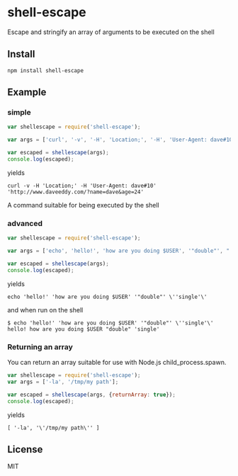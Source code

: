 shell-escape
============

Escape and stringify an array of arguments to be executed on the shell

Install
-------

    npm install shell-escape

Example
-------

### simple

``` js
var shellescape = require('shell-escape');

var args = ['curl', '-v', '-H', 'Location;', '-H', 'User-Agent: dave#10', 'http://www.daveeddy.com/?name=dave&age=24'];

var escaped = shellescape(args);
console.log(escaped);
```

yields

```
curl -v -H 'Location;' -H 'User-Agent: dave#10' 'http://www.daveeddy.com/?name=dave&age=24'
```

A command suitable for being executed by the shell

### advanced

``` js
var shellescape = require('shell-escape');

var args = ['echo', 'hello!', 'how are you doing $USER', '"double"', "'single'"];

var escaped = shellescape(args);
console.log(escaped);
```

yields

```
echo 'hello!' 'how are you doing $USER' '"double"' \''single'\'
```

and when run on the shell

```
$ echo 'hello!' 'how are you doing $USER' '"double"' \''single'\'
hello! how are you doing $USER "double" 'single'
```

### Returning an array

You can return an array suitable for use with Node.js child_process.spawn.

```js
var shellescape = require('shell-escape');
var args = ['-la', '/tmp/my path'];

var escaped = shellescape(args, {returnArray: true});
console.log(escaped);
```

yields

```
[ '-la', '\'/tmp/my path\'' ]
```

License
-------

MIT
